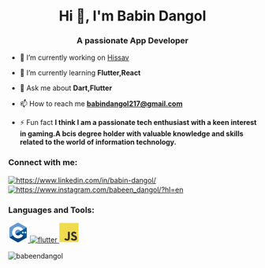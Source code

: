 <h1 align="center">Hi 👋, I'm Babin Dangol</h1>
<h3 align="center">A passionate App Developer</h3>

- 🔭 I’m currently working on [Hissav](https://github.com/BabeenDangol/hissav_app)

- 🌱 I’m currently learning **Flutter,React**

- 💬 Ask me about **Dart,Flutter**

- 📫 How to reach me **babindangol217@gmail.com**

- ⚡ Fun fact **I think I am a passionate tech enthusiast with a keen interest in gaming.A bcis degree holder with valuable knowledge and skills related to the world of information technology.**

<h3 align="left">Connect with me:</h3>
<p align="left">
<a href="https://linkedin.com/in/https://www.linkedin.com/in/babin-dangol/" target="blank"><img align="center" src="https://raw.githubusercontent.com/rahuldkjain/github-profile-readme-generator/master/src/images/icons/Social/linked-in-alt.svg" alt="https://www.linkedin.com/in/babin-dangol/" height="30" width="40" /></a>
<a href="https://instagram.com/https://www.instagram.com/babeen_dangol/?hl=en" target="blank"><img align="center" src="https://raw.githubusercontent.com/rahuldkjain/github-profile-readme-generator/master/src/images/icons/Social/instagram.svg" alt="https://www.instagram.com/babeen_dangol/?hl=en" height="30" width="40" /></a>
</p>

<h3 align="left">Languages and Tools:</h3>
<p align="left"> <a href="https://www.w3schools.com/cpp/" target="_blank" rel="noreferrer"> <img src="https://raw.githubusercontent.com/devicons/devicon/master/icons/cplusplus/cplusplus-original.svg" alt="cplusplus" width="40" height="40"/> </a> <a href="https://flutter.dev" target="_blank" rel="noreferrer"> <img src="https://www.vectorlogo.zone/logos/flutterio/flutterio-icon.svg" alt="flutter" width="40" height="40"/> </a> <a href="https://developer.mozilla.org/en-US/docs/Web/JavaScript" target="_blank" rel="noreferrer"> <img src="https://raw.githubusercontent.com/devicons/devicon/master/icons/javascript/javascript-original.svg" alt="javascript" width="40" height="40"/> </a> </p>

<p><img align="center" src="https://github-readme-stats.vercel.app/api/top-langs?username=babeendangol&show_icons=true&theme=radical&locale=en&layout=compact" alt="babeendangol" /></p>
